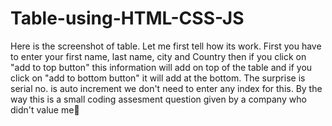 # Table-using-HTML-CSS-JS
Here is the screenshot of table. Let me first tell how its work. First you have to enter your first name, last name, city and Country then if you click on "add to top button" this information will add on top of the table and if you click on "add to bottom button" it will add at the bottom.
The surprise is serial no. is auto increment we don't need to enter any index for this. By the way this is a small coding assesment question given by a company who didn't value me🙂

